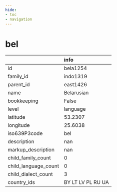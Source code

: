 ```yaml
---
hide:
- toc
- navigation
---
```

# bel
|                      | info              |
|:---------------------|:------------------|
| id                   | bela1254          |
| family_id            | indo1319          |
| parent_id            | east1426          |
| name                 | Belarusian        |
| bookkeeping          | False             |
| level                | language          |
| latitude             | 53.2307           |
| longitude            | 25.6038           |
| iso639P3code         | bel               |
| description          | nan               |
| markup_description   | nan               |
| child_family_count   | 0                 |
| child_language_count | 0                 |
| child_dialect_count  | 3                 |
| country_ids          | BY LT LV PL RU UA |